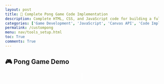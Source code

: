 ```yaml
---
layout: post
title: 🏓 Complete Pong Game Code Implementation
description: Complete HTML, CSS, and JavaScript code for building a fully functional 2-player Pong game
categories: ['Game Development', 'JavaScript', 'Canvas API', 'Code Implementation']
permalink: /custompong
menu: nav/tools_setup.html
toc: True
comments: True
---
```


## 🎮 Pong Game Demo

<div class="game-canvas-container" style="text-align:center;">
  <canvas id="pongCanvas" width="800" height="500"></canvas>
  <br>
  <button id="restartBtn">Restart Game</button>
</div>

<style>
  .game-canvas-container {
    margin-top: 20px;
  }
  #pongCanvas {
    border: 2px solid #fff;
    background: #000;
  }
  #restartBtn {
    display: none;
    margin-top: 15px;
    padding: 10px 20px;
    font-size: 18px;
    border: none;
    border-radius: 6px;
    background: #4caf50;
    color: white;
    cursor: pointer;
  }
  #restartBtn:hover {
    background: #45a049;
  }
</style>

<script>
const canvas = document.getElementById('pongCanvas');
const ctx = canvas.getContext('2d');

const paddleWidth = 2, paddleHeight = 50;
let player1Y = (canvas.height - paddleHeight) / 2;
let player2Y = (canvas.height - paddleHeight) / 2;
const paddleSpeed = 7;

let ballX, ballY, ballSpeedX, ballSpeedY, ballRadius = 10;

let player1Score = 0, player2Score = 0;
const winningScore = 10;
let gameOver = false;

const restartBtn = document.getElementById('restartBtn');

function initBall() {
  ballX = canvas.width/2;
  ballY = canvas.height/2;
  ballSpeedX = Math.random() > 0.5 ? 5 : -5;
  ballSpeedY = (Math.random() * 4) - 2;
}

function drawRect(x, y, w, h, color) {
  ctx.fillStyle = color;
  ctx.fillRect(x, y, w, h);
}

function drawCircle(x, y, r, color) {
  ctx.fillStyle = color;
  ctx.beginPath();
  ctx.arc(x, y, r, 0, Math.PI*2, false);
  ctx.closePath();
  ctx.fill();
}

function drawText(text, x, y, color="white") {
  ctx.fillStyle = color;
  ctx.font = "30px Arial";
  ctx.fillText(text, x, y);
}

function draw() {
  // background
  drawRect(0, 0, canvas.width, canvas.height, "#000");

  // paddles
  drawRect(0, player1Y, paddleWidth, paddleHeight, "#fff");
  drawRect(canvas.width - paddleWidth, player2Y, paddleWidth, paddleHeight, "#fff");

  // ball
  drawCircle(ballX, ballY, ballRadius, "#fff");

  // scores
  drawText(player1Score, canvas.width/4, 50);
  drawText(player2Score, 3*canvas.width/4, 50);

  if(gameOver) {
    drawText("Game Over", canvas.width/2 - 80, canvas.height/2 - 20, "red");
    drawText(
      player1Score >= winningScore ? "Player 1 Wins!" : "Player 2 Wins!",
      canvas.width/2 - 120,
      canvas.height/2 + 20,
      "yellow"
    );
  }
}

function update() {
  if (gameOver) return;

  ballX += ballSpeedX;
  ballY += ballSpeedY;

  // top/bottom collision
  if(ballY + ballRadius > canvas.height || ballY - ballRadius < 0) {
    ballSpeedY = -ballSpeedY;
  }

  // player1 paddle collision
  if(ballX - ballRadius < paddleWidth &&
     ballY > player1Y && ballY < player1Y + paddleHeight) {
    ballSpeedX = -ballSpeedX;
    let deltaY = ballY - (player1Y + paddleHeight/2);
    ballSpeedY = deltaY * 0.3;
  }

  // player2 paddle collision
  if(ballX + ballRadius > canvas.width - paddleWidth &&
     ballY > player2Y && ballY < player2Y + paddleHeight) {
    ballSpeedX = -ballSpeedX;
    let deltaY = ballY - (player2Y + paddleHeight/2);
    ballSpeedY = deltaY * 0.3;
  }

  // scoring
  if(ballX - ballRadius < 0) {
    player2Score++;
    if(player2Score >= winningScore) {
      gameOver = true;
      restartBtn.style.display = "inline-block";
    }
    initBall();
  } else if(ballX + ballRadius > canvas.width) {
    player1Score++;
    if(player1Score >= winningScore) {
      gameOver = true;
      restartBtn.style.display = "inline-block";
    }
    initBall();
  }
}

// Player controls
const keys = {};
document.addEventListener("keydown", e => keys[e.key] = true);
document.addEventListener("keyup", e => keys[e.key] = false);

function handleInput() {
  // Player 1 (W / S)
  if(keys["w"] && player1Y > 0) player1Y -= paddleSpeed;
  if(keys["s"] && player1Y + paddleHeight < canvas.height) player1Y += paddleSpeed;

  // Player 2 (I / K)
  if(keys["i"] && player2Y > 0) player2Y -= paddleSpeed;
  if(keys["k"] && player2Y + paddleHeight < canvas.height) player2Y += paddleSpeed;
}

function gameLoop() {
  update();
  handleInput();
  draw();
  requestAnimationFrame(gameLoop);
}

restartBtn.addEventListener("click", () => {
  player1Score = 0;
  player2Score = 0;
  player1Y = (canvas.height - paddleHeight) / 2;
  player2Y = (canvas.height - paddleHeight) / 2;
  gameOver = false;
  restartBtn.style.display = "none";
  initBall();
});

initBall();
gameLoop();
</script>
